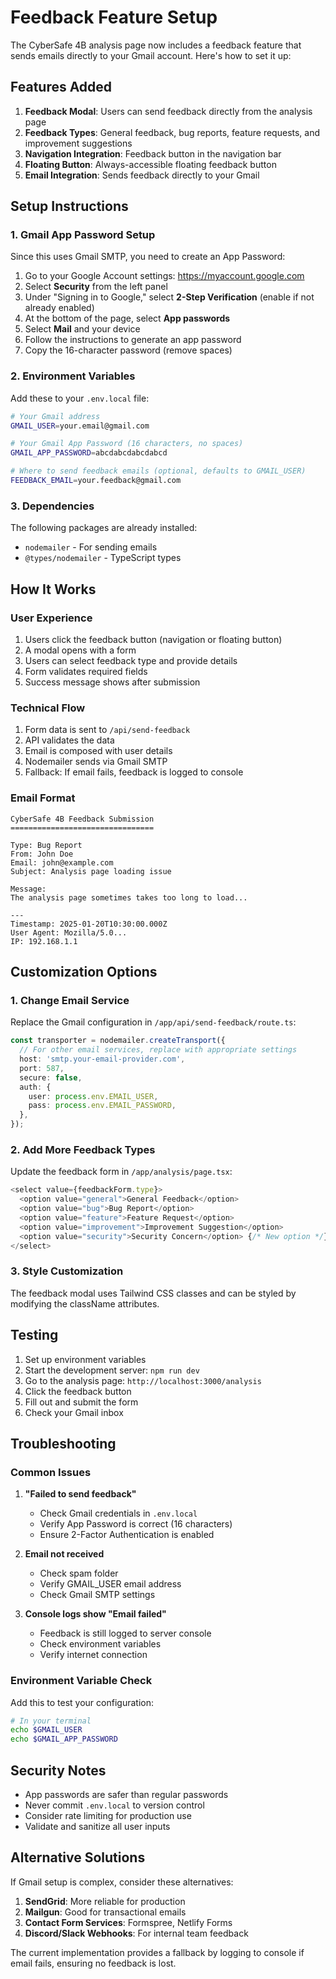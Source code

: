 # Feedback Feature Setup

The CyberSafe 4B analysis page now includes a feedback feature that sends emails directly to your Gmail account. Here's how to set it up:

## Features Added

1. **Feedback Modal**: Users can send feedback directly from the analysis page
2. **Feedback Types**: General feedback, bug reports, feature requests, and improvement suggestions
3. **Navigation Integration**: Feedback button in the navigation bar
4. **Floating Button**: Always-accessible floating feedback button
5. **Email Integration**: Sends feedback directly to your Gmail

## Setup Instructions

### 1. Gmail App Password Setup

Since this uses Gmail SMTP, you need to create an App Password:

1. Go to your Google Account settings: https://myaccount.google.com
2. Select **Security** from the left panel
3. Under "Signing in to Google," select **2-Step Verification** (enable if not already enabled)
4. At the bottom of the page, select **App passwords**
5. Select **Mail** and your device
6. Follow the instructions to generate an app password
7. Copy the 16-character password (remove spaces)

### 2. Environment Variables

Add these to your `.env.local` file:

```bash
# Your Gmail address
GMAIL_USER=your.email@gmail.com

# Your Gmail App Password (16 characters, no spaces)
GMAIL_APP_PASSWORD=abcdabcdabcdabcd

# Where to send feedback emails (optional, defaults to GMAIL_USER)
FEEDBACK_EMAIL=your.feedback@gmail.com
```

### 3. Dependencies

The following packages are already installed:
- `nodemailer` - For sending emails
- `@types/nodemailer` - TypeScript types

## How It Works

### User Experience
1. Users click the feedback button (navigation or floating button)
2. A modal opens with a form
3. Users can select feedback type and provide details
4. Form validates required fields
5. Success message shows after submission

### Technical Flow
1. Form data is sent to `/api/send-feedback`
2. API validates the data
3. Email is composed with user details
4. Nodemailer sends via Gmail SMTP
5. Fallback: If email fails, feedback is logged to console

### Email Format
```
CyberSafe 4B Feedback Submission
================================

Type: Bug Report
From: John Doe
Email: john@example.com
Subject: Analysis page loading issue

Message:
The analysis page sometimes takes too long to load...

---
Timestamp: 2025-01-20T10:30:00.000Z
User Agent: Mozilla/5.0...
IP: 192.168.1.1
```

## Customization Options

### 1. Change Email Service
Replace the Gmail configuration in `/app/api/send-feedback/route.ts`:

```typescript
const transporter = nodemailer.createTransport({
  // For other email services, replace with appropriate settings
  host: 'smtp.your-email-provider.com',
  port: 587,
  secure: false,
  auth: {
    user: process.env.EMAIL_USER,
    pass: process.env.EMAIL_PASSWORD,
  },
});
```

### 2. Add More Feedback Types
Update the feedback form in `/app/analysis/page.tsx`:

```typescript
<select value={feedbackForm.type}>
  <option value="general">General Feedback</option>
  <option value="bug">Bug Report</option>
  <option value="feature">Feature Request</option>
  <option value="improvement">Improvement Suggestion</option>
  <option value="security">Security Concern</option> {/* New option */}
</select>
```

### 3. Style Customization
The feedback modal uses Tailwind CSS classes and can be styled by modifying the className attributes.

## Testing

1. Set up environment variables
2. Start the development server: `npm run dev`
3. Go to the analysis page: `http://localhost:3000/analysis`
4. Click the feedback button
5. Fill out and submit the form
6. Check your Gmail inbox

## Troubleshooting

### Common Issues

1. **"Failed to send feedback"**
   - Check Gmail credentials in `.env.local`
   - Verify App Password is correct (16 characters)
   - Ensure 2-Factor Authentication is enabled

2. **Email not received**
   - Check spam folder
   - Verify GMAIL_USER email address
   - Check Gmail SMTP settings

3. **Console logs show "Email failed"**
   - Feedback is still logged to server console
   - Check environment variables
   - Verify internet connection

### Environment Variable Check
Add this to test your configuration:

```bash
# In your terminal
echo $GMAIL_USER
echo $GMAIL_APP_PASSWORD
```

## Security Notes

- App passwords are safer than regular passwords
- Never commit `.env.local` to version control
- Consider rate limiting for production use
- Validate and sanitize all user inputs

## Alternative Solutions

If Gmail setup is complex, consider these alternatives:

1. **SendGrid**: More reliable for production
2. **Mailgun**: Good for transactional emails  
3. **Contact Form Services**: Formspree, Netlify Forms
4. **Discord/Slack Webhooks**: For internal team feedback

The current implementation provides a fallback by logging to console if email fails, ensuring no feedback is lost.
